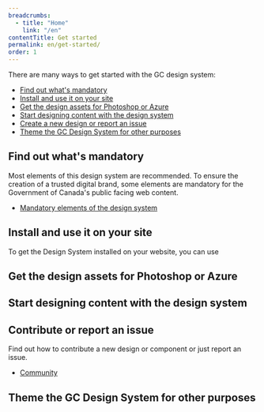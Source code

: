 ```yaml
---
breadcrumbs:
  - title: "Home"
    link: "/en"
contentTitle: Get started
permalink: en/get-started/
order: 1
---
```

<p>There are many ways to get started with the GC design system:</p>
<ul>
 <!-- <li><a href="#what">What is the GC design system</a></li>
 <li><a href="#who">Who should use the GC design system</a></li>
 <li><a href="#mandatory">Find out what's mandatory</a></li>
 <li><a href="#latest">Latest changes</a></li> -->
 <li><a href="#mandatory">Find out what's mandatory</a></li>
 <li><a href="#install">Install and use it on your site</a></li>
 <li><a href="#design-assets">Get the design assets for Photoshop or Azure</a></li>
 <li><a href="#content-design">Start designing content with the design system</a></li>
 <li><a href="#issue-contribution">Create a new design or report an issue</a></li>
 <li><a href="#theming">Theme the GC Design System for other purposes</a></li>
</ul>


<!-- <section>
<h2 id="what">What is the Government of Canada design system</h2>
<p>The Government of Canada design system provides ready-to-use components and patterns for the Government of Canada web presence.</p>
<p>Using this design system ensures the creation of a trusted digital brand for all Government of Canada web presence, as well as a way to connect institutional content with the broader Canada.ca theme and topic structure.</p>
</section>
<section>
<h2 id="who">Who should use the Government of Canada design system</h2>
<p>All institutions subject to the <a href="http://www.tbs-sct.gc.ca/pol/doc-eng.aspx?id=30682"><cite>Directive on the  Management of Communications</cite></a> need to prepare their web presence according to the <a href="https://www.canada.ca/en/treasury-board-secretariat/services/government-communications/canada-content-information-architecture-specification.html"><cite>Canada.ca Content and Information Architecture specification</cite></a>, which mandates the use of this design system.</p>
<ul>
<li><a href="./en/institutions">List of institutions who should use this design system</a></li>
</ul>
</section> -->


<section>
<h2 id="mandatory">Find out what's mandatory</h2>
<p>Most elements of this design system are recommended. To ensure the creation of a trusted digital brand, some elements are mandatory for the Government of Canada's public facing web content.</p>
<ul>
<li><a href="https://www.canada.ca/en/treasury-board-secretariat/services/government-communications/canada-content-information-architecture-specification/mandatory-elements.html">Mandatory elements of the design system</a></li>
</ul>
</section>

<section>
  <h2 id="install">Install and use it on your site</h2>
  <p>To get the Design System installed on your website, you can use </p>
</section>

<section>
  <h2 id="design-assets">Get the design assets for Photoshop or Azure</h2>
  <p></p>
</section>

<section>
  <h2 id="content-design">Start designing content with the design system</h2>
  <p></p>
</section>

<section>
  <h2 id="issue-contribution">Contribute or report an issue</h2>
  <p>Find out how to contribute a new design or component or just report an issue.</p>
  <ul><li><a href="../community/index.html">Community</a></li></ul>
</section>

<section>
  <h2 id="theming">Theme the GC Design System for other purposes</h2>
  <p></p>
</section>



<!-- <section>
<h2 id="latest">Latest changes to the design system</h2>
<h3><date datetime="2019-11-28">November 28, 2019</date></h3>

<p>We made the following changes:</p>

<ul>
<li><a href="https://www.canada.ca/en/treasury-board-secretariat/services/government-communications/canada-content-information-architecture-specification/mandatory-elements.html">Mandatory elements</a>: we moved the detailed guidance on mandatory elements to the template and pattern library</li>
<li><a href="https://design.canada.ca/mandatory-templates/institutional-profile-pages.html">Institutional landing page</a>: we are introducing a new beta template for the institutional landing page, merging the institutional and organizational profiles to better reflect the role and purpose of this mandatory template</li>
<li><a href="https://design.canada.ca/common-design-patterns/report-problem.html">Report a problem</a>: we modified the guidance to allow for some customization</li>
<li><a href="https://design.canada.ca/recommended-templates/transparency.html">Transparency template</a>: we are introducing a new suggested layout for transparency and corporate reporting information</li>
<li><a href="https://design.canada.ca/recommended-templates/generic-destination.html">Basic page layout</a>: we created examples that show how patterns can be combined in a basic page layout</li>
<li><a href="https://design.canada.ca/common-design-patterns/contextual-alerts.html">Contextual alerts</a>: we are introducing a new beta pattern for contextual alerts</li>
<li><a href="https://design.canada.ca/common-design-patterns/collapsible-content.html">Expand/collapse</a>: we modified the guidance to allow the use of expand/collapse to present a choice between mutually exclusive answers</li>
</ul>

<h3>Previous changes</h3>
<details>
<summary><date datetime="2019-08-27">August 27, 2019</date></summary>
<p>We made the following minor change:</p>
<ul>
<li>we changed the <a href="https://design.canada.ca/common-design-patterns/date-modified.html">Date modified pattern</a> to reflect the format currently in use across Canada.ca: yyyy-mm-dd</li>
</ul>
</details>

<details>
<summary><date datetime="2019-01-31">January 31, 2019</date></summary>

<p>We’ve made major updates to the Canada.ca design system:</p>

<ul>
<li>the <a href="/en/treasury-board-secretariat/services/government-communications/canada-content-information-architecture-specification.html">Canada.ca Content and Information Architecture Specification</a> now contains only core requirements:</li>
 <ul>
   <li>who must follow the Canada.ca design system</li>
   <li>what elements are mandatory</li>
   <li>how to organize content</li>
   <li>how to design content</li>
 </ul>
<li>the <a href="/en/treasury-board-secretariat/services/government-communications/canada-content-information-architecture-specification/mandatory-elements.html">mandatory elements</a> specify what departments must do to reflect the trusted digital brand of the Government of Canada</li>

<li>the <a href="/en/government/about/design-system/pattern-library.html">template and design pattern library</a> contains all detailed information about specific templates and patterns</li>

<li>a new <a href="/en/government/about/design-system/pattern-library/find-right-template-design-pattern-web-content.html">interactive pattern selector</a> makes it easier to find the right template or design pattern</li>

<li>the <a href="/en/treasury-board-secretariat/services/government-communications/canada-content-information-architecture-specification/organizing-content.html">organizing content</a> section simplifies the direction on information architecture, user-need categories and the URL model</li>
<li>the <a href="https://design.canada.ca/mandatory-templates/topic-pages.html">topic page template</a> is now only mandatory for the first 2 topic layers, although it can be used at lower levels when appropriate</li>
<li>the home page design reflects the recent changes to the live site</li>

</ul>

<p>Overall, this update signals a shift in philosophy. We’ve shortened the list of mandatory elements, and shifted the focus to task success for users. Templates and design patterns will be changed and improved regularly, based on evidence. All changes will be documented on this page.</p>
</details>

</section> -->
